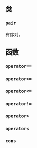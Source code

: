 ## 类

### `pair`

有序对。

## 函数

### `operator==`

### `operator>=`

### `operator<=`

### `operator!=`

### `operator>`

### `operator<`

### `cons`
